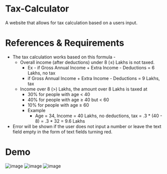 # Tax-Calculator
A website that allows for tax calculation based on a users input.

# References & Requirements

- The tax calculation works based on this formula -
    - Overall income (after deductions) under 8 (≤) Lakhs is not taxed.
        - Ex - if Gross Annual Income + Extra Income - Deductions =  6 Lakhs, no tax
        - if Gross Annual Income + Extra Income - Deductions =  9 Lakhs, tax
    - Income over 8 (>) Lakhs, the amount over 8 Lakhs is taxed at
        - 30% for people with age < 40
        - 40% for people with age ≥ 40 but < 60
        - 10% for people with age ≥ 60
        - Example
            - Age = 34, Income = 40 Lakhs, no deductions, tax = .3 * (40 - 8) = .3 * 32 = 9.6 Lakhs
- Error will be shown if the user does not input a number or leave the text field empty in the form of text fields turning red.
# Demo
![image](https://github.com/Gautam413/Tax-Calculator/assets/67970947/092124b7-46bc-46a5-b4b1-e501880cbf99)
![image](https://github.com/Gautam413/Tax-Calculator/assets/67970947/c58f70dc-0742-476c-bdba-58dab6aa9b22)
![image](https://github.com/Gautam413/Tax-Calculator/assets/67970947/d99008f3-10f6-456a-8e70-1e8224a91b0a)
